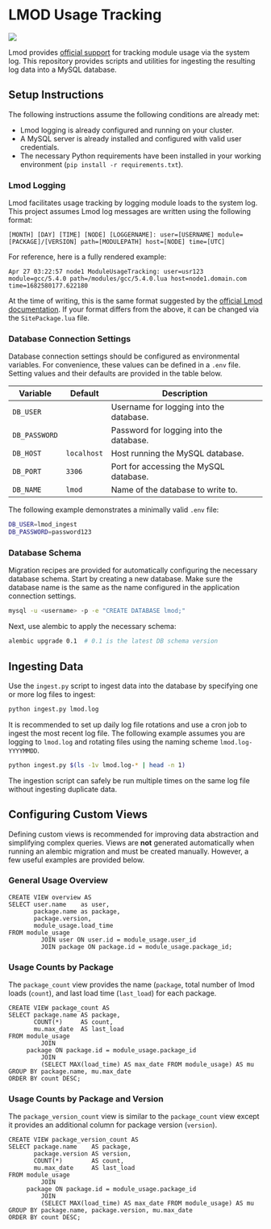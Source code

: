 # LMOD Usage Tracking
[![](https://app.codacy.com/project/badge/Grade/da5fd23a62874c989f9b80ba201af924)](https://app.codacy.com/gh/pitt-crc/lmod_tracking/dashboard?utm_source=gh&utm_medium=referral&utm_content=&utm_campaign=Badge_grade)

Lmod provides [official support](https://lmod.readthedocs.io/en/latest/300_tracking_module_usage.html) for tracking
module usage via the system log.
This repository provides scripts and utilities for ingesting the resulting log data into a MySQL database.

## Setup Instructions

The following instructions assume the following conditions are already met:

- Lmod logging is already configured and running on your cluster.
- A MySQL server is already installed and configured with valid user credentials.
- The necessary Python requirements have been installed in your working environment (`pip install -r requirements.txt`).

### Lmod Logging

Lmod facilitates usage tracking by logging module loads to the system log.
This project assumes Lmod log messages are written using the following format:

```
[MONTH] [DAY] [TIME] [NODE] [LOGGERNAME]: user=[USERNAME] module=[PACKAGE]/[VERSION] path=[MODULEPATH] host=[NODE] time=[UTC]
```

For reference, here is a fully rendered example:

```
Apr 27 03:22:57 node1 ModuleUsageTracking: user=usr123 module=gcc/5.4.0 path=/modules/gcc/5.4.0.lua host=node1.domain.com time=1682580177.622180
```

At the time of writing, this is the same format suggested by
the [official Lmod documentation](https://lmod.readthedocs.io/en/latest/300_tracking_module_usage.html).
If your format differs from the above, it can be changed via the `SitePackage.lua` file.

### Database Connection Settings

Database connection settings should be configured as environmental variables.
For convenience, these values can be defined in a `.env` file.
Setting values and their defaults are provided in the table below.

| Variable      | Default     | Description                             |
|---------------|-------------|-----------------------------------------|
| `DB_USER`     |             | Username for logging into the database. |
| `DB_PASSWORD` |             | Password for logging into the database. |
| `DB_HOST`     | `localhost` | Host running the MySQL database.        |
| `DB_PORT`     | `3306`      | Port for accessing the MySQL database.  |
| `DB_NAME`     | `lmod`      | Name of the database to write to.       |

The following example demonstrates a minimally valid `.env` file:

```bash
DB_USER=lmod_ingest
DB_PASSWORD=password123
```

### Database Schema

Migration recipes are provided for automatically configuring the necessary database schema.
Start by creating a new database.
Make sure the database name is the same as the name configured in the application connection settings.

```bash
mysql -u <username> -p -e "CREATE DATABASE lmod;"
```

Next, use alembic to apply the necessary schema:

```bash
alembic upgrade 0.1  # 0.1 is the latest DB schema version
```

## Ingesting Data

Use the `ingest.py` script to ingest data into the database by specifying one or more log files to ingest:

```bash
python ingest.py lmod.log 
```

It is recommended to set up daily log file rotations and use a cron job to ingest the most recent log file.
The following example assumes you are logging to `lmod.log` and rotating files using the naming scheme `lmod.log-YYYYMMDD`.

```bash
python ingest.py $(ls -1v lmod.log-* | head -n 1)
```

The ingestion script can safely be run multiple times on the same log file without ingesting duplicate data.

## Configuring Custom Views

Defining custom views is recommended for improving data abstraction and simplifying complex queries.
Views are **not** generated automatically when running an alembic migration and must be created manually.
However, a few useful examples are provided below.

### General Usage Overview

```mysql
CREATE VIEW overview AS
SELECT user.name    as user,
       package.name as package,
       package.version,
       module_usage.load_time
FROM module_usage
         JOIN user ON user.id = module_usage.user_id
         JOIN package ON package.id = module_usage.package_id;
```

### Usage Counts by Package

The `package_count` view provides the name (`package`, total number of lmod loads (`count`), and last load
time (`last_load`) for each package.

```mysql
CREATE VIEW package_count AS
SELECT package.name AS package,
       COUNT(*)     AS count,
       mu.max_date  AS last_load
FROM module_usage
         JOIN
     package ON package.id = module_usage.package_id
         JOIN
         (SELECT MAX(load_time) AS max_date FROM module_usage) AS mu
GROUP BY package.name, mu.max_date
ORDER BY count DESC;
```

### Usage Counts by Package and Version

The `package_version_count` view is similar to the `package_count` view except it provides an additional column for
package version (`version`).

```mysql
CREATE VIEW package_version_count AS
SELECT package.name    AS package,
       package.version AS version,
       COUNT(*)        AS count,
       mu.max_date     AS last_load
FROM module_usage
         JOIN
     package ON package.id = module_usage.package_id
         JOIN
         (SELECT MAX(load_time) AS max_date FROM module_usage) AS mu
GROUP BY package.name, package.version, mu.max_date
ORDER BY count DESC;
```
